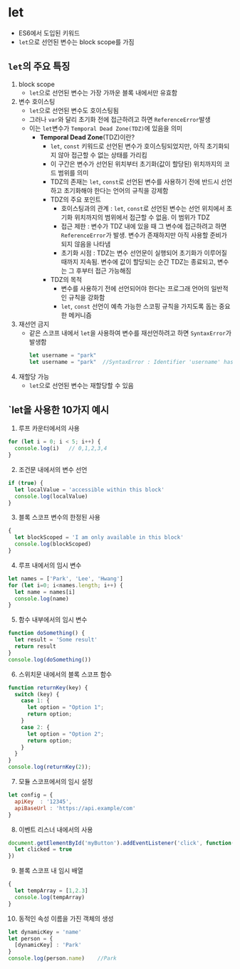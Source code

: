 # let
- ES6에서 도입된 키워드
- `let`으로 선언된 변수는 block scope를 가짐

## `let`의 주요 특징
1. block scope
   - `let`으로 선언된 변수는 가장 가까운 블록 내에서만 유효함
2. 변수 호이스팅
   - `let`으로 선언된 변수도 호이스팅됨
   - 그러나 `var`와 달리 초기화 전에 접근하려고 하면 `ReferenceError`발생
   - 이는 `let`변수가 `Temporal Dead Zone(TDZ)`에 있음을 의미
     - **Temporal Dead Zone**(TDZ)이란?
       - `let`, `const` 키워드로 선언된 변수가 호이스팅되었지만, 아직 초기화되지 않아 접근할 수 없는 상태를 가리킴
       - 이 구간은 변수가 선언된 위치부터 초기화(값이 할당된) 위치까지의 코드 범위를 의미
       - TDZ의 존재는 `let`, `const`로 선언된 변수를 사용하기 전에 반드시 선언하고 초기화해야 한다는 언어의 규칙을 강제함
       - TDZ의 주요 포인트
         - 호이스팅과의 관계 : `let`, `const`로 선언된 변수는 선언 위치에서 초기화 위치까지의 범위에서 접근할 수 없음. 이 범위가 TDZ
         - 접근 제한 : 변수가 TDZ 내에 있을 때 그 변수에 접근하려고 하면 `ReferenceError`가 발생. 변수가 존재하지만 아직 사용할 준비가 되지 않음을 나타냄
         - 초기화 시점 : TDZ는 변수 선언문이 실행되어 초기화가 이루어질 때까지 지속됨. 변수에 값이 할당되는 순간 TDZ는 종료되고, 변수는 그 후부터 접근 가능해짐
       - TDZ의 목적
         - 변수를 사용하기 전에 선언되어야 한다는 프로그래 언어의 일반적인 규칙을 강화함
         - `let`, `const` 선언이 예측 가능한 스코핑 규칙을 가지도록 돕는 중요한 메커니즘
3. 재선언 금지
   - 같은 스코프 내에서 `let`을 사용하여 변수를 재선언하려고 하면 `SyntaxError`가 발생함
     ```js
     let username = "park"
     let username = "park"  //SyntaxError : Identifier 'username' has already been declared
     ```
4. 재할당 가능
   - `let`으로 선언된 변수는 재할당할 수 있음
  

## `let을 사용한 10가지 예시
1. 루프 카운터에서의 사용
```js
for (let i = 0; i < 5; i++) {
  console.log(i)   // 0,1,2,3,4
}
```

2. 조건문 내에서의 변수 선언
```js
if (true) {
  let localValue = 'accessible within this block'
  console.log(localValue)
}
```
3. 블록 스코프 변수의 한정된 사용
```js
{
  let blockScoped = 'I am only available in this block'
  console.log(blockScoped)
}
```
4. 루프 내에서의 임시 변수
```js
let names = ['Park', 'Lee', 'Hwang']
for (let i=0; i<names.length; i++) {
  let name = names[i]
  console.log(name)
}
```
5. 함수 내부에서의 임시 변수
```js
function doSomething() {
  let result = 'Some result'
  return result
}
console.log(doSomething())
```

6. 스위치문 내에서의 블록 스코프 함수
```js
function returnKey(key) {
  switch (key) {
    case 1: {
      let option = "Option 1";
      return option;
    }
    case 2: {
      let option = "Option 2";
      return option;
    }
  }
}
console.log(returnKey(2));

```
7. 모듈 스코프에서의 임시 설정
```js
let config = {
  apiKey  : '12345',
  apiBaseUrl : 'https://api.example/com'
}
```
8. 이벤트 리스너 내에서의 사용
```js
document.getElementById('myButton').addEventListener('click', function() {
  let clicked = true
})
```
9. 블록 스코프 내 임시 배열
```js
{
  let tempArray = [1,2.3]
  console.log(tempArray)
}
```
10. 동적인 속성 이름을 가진 객체의 생성
```js
let dynamicKey = 'name'
let person = {
  [dynamicKey] : 'Park'
}
console.log(person.name)    //Park
```

















































